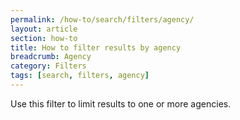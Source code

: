 ```yaml
---
permalink: /how-to/search/filters/agency/
layout: article
section: how-to
title: How to filter results by agency
breadcrumb: Agency
category: Filters
tags: [search, filters, agency]
---
```


Use this filter to limit results to one or more agencies.
